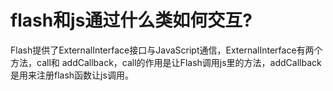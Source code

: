 # flash和js通过什么类如何交互?

Flash提供了ExternalInterface接口与JavaScript通信，ExternalInterface有两个方法，call和 
addCallback，call的作用是让Flash调用js里的方法，addCallback是用来注册flash函数让js调用。